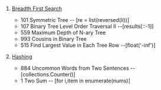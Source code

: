 1. [Breadth First Search](https://github.com/KaidiGuo/Algorithm-Exercises/tree/master/Breadth-first%20Search)
   + 101 Symmetric Tree -- [re = list(reversed(li))]
   + 107 Binary Tree Level Order Traversal II --[results[::-1]]
   + 559 Maximum Depth of N-ary Tree
   + 993 Cousins in Binary Tree
   + 515 Find Largest Value in Each Tree Row --[float('-inf')]

2. [Hashing](https://github.com/KaidiGuo/Algorithm-Exercises/tree/master/Hashing)
   + 884 Uncommon Words from Two Sentences -- [collections.Counter()]
   + 1 Two Sum -- [for i,item in enumerate(nums)]
